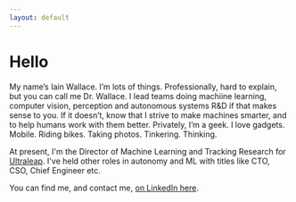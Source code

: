 ```yaml
---
layout: default
---
```


# Hello

My name’s Iain Wallace. I’m lots of things. Professionally, hard to explain, but you can call me Dr. Wallace. I lead teams doing machiine learning, computer vision, perception and autonomous systems R&D if that makes sense to you. If it doesn’t, know that I strive to make machines smarter, and to help humans work with them better. Privately, I’m a geek. I love gadgets. Mobile. Riding bikes. Taking photos. Tinkering. Thinking.

At present, I'm the Director of Machine Learning and Tracking Research for [Ultraleap](https://www.ultraleap.com). I've held other roles in autonomy and ML with titles like CTO, CSO, Chief Engineer etc. 

You can find me, and contact me, [on LinkedIn here](https://uk.linkedin.com/in/iawallace).
